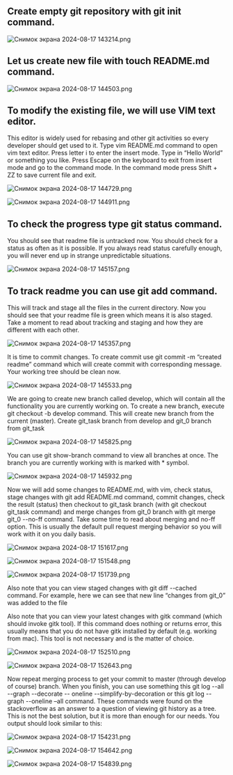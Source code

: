 ## Create empty git repository with git init command. 

![Снимок экрана 2024-08-17 143214.png](https://prod-files-secure.s3.us-west-2.amazonaws.com/850409a6-1c4d-4d08-b306-c1cf9786b99f/95c5eb3b-855e-4bab-a4fa-4f48b0918c45/%D0%A1%D0%BD%D0%B8%D0%BC%D0%BE%D0%BA_%D1%8D%D0%BA%D1%80%D0%B0%D0%BD%D0%B0_2024-08-17_143214.png)

## Let us create new file with touch README.md command.

![Снимок экрана 2024-08-17 144503.png](https://prod-files-secure.s3.us-west-2.amazonaws.com/850409a6-1c4d-4d08-b306-c1cf9786b99f/366c61e6-4433-46d1-a6bc-e2014b6577e2/%D0%A1%D0%BD%D0%B8%D0%BC%D0%BE%D0%BA_%D1%8D%D0%BA%D1%80%D0%B0%D0%BD%D0%B0_2024-08-17_144503.png)

## To modify the existing file, we will use VIM text editor. 
This editor is widely used for rebasing and other git activities so every developer should get used to it. 
Type vim README.md command to open vim text editor. Press letter i to enter the insert mode. 
Type in “Hello World” or something you like. Press Escape on the keyboard to exit from insert mode and
go to the command mode. In the command mode press Shift + ZZ to save current file and exit.

![Снимок экрана 2024-08-17 144729.png](https://prod-files-secure.s3.us-west-2.amazonaws.com/850409a6-1c4d-4d08-b306-c1cf9786b99f/67f29824-fa38-45f3-a263-62bd82b544c9/%D0%A1%D0%BD%D0%B8%D0%BC%D0%BE%D0%BA_%D1%8D%D0%BA%D1%80%D0%B0%D0%BD%D0%B0_2024-08-17_144729.png)

![Снимок экрана 2024-08-17 144911.png](https://prod-files-secure.s3.us-west-2.amazonaws.com/850409a6-1c4d-4d08-b306-c1cf9786b99f/0785d043-d184-4dda-a89c-0b79eb7d969d/%D0%A1%D0%BD%D0%B8%D0%BC%D0%BE%D0%BA_%D1%8D%D0%BA%D1%80%D0%B0%D0%BD%D0%B0_2024-08-17_144911.png)

## To check the progress type git status command. 
You should see that readme file is untracked now. 
You should check for a status as often as it is possible. 
If you always read status carefully enough, you will never end up in strange unpredictable situations.

![Снимок экрана 2024-08-17 145157.png](https://prod-files-secure.s3.us-west-2.amazonaws.com/850409a6-1c4d-4d08-b306-c1cf9786b99f/0572d47d-5fa7-46b6-b215-9fe09cc214cc/%D0%A1%D0%BD%D0%B8%D0%BC%D0%BE%D0%BA_%D1%8D%D0%BA%D1%80%D0%B0%D0%BD%D0%B0_2024-08-17_145157.png)

## To track readme you can use git add command. 
This will track and stage all the files in the current directory. 
Now you should see that your readme file is green which means it is also staged. 
Take a moment to read about tracking and staging and how they are different with each other.

![Снимок экрана 2024-08-17 145357.png](https://prod-files-secure.s3.us-west-2.amazonaws.com/850409a6-1c4d-4d08-b306-c1cf9786b99f/0061bc5d-295d-4683-bc1c-d73e47dd3d92/%D0%A1%D0%BD%D0%B8%D0%BC%D0%BE%D0%BA_%D1%8D%D0%BA%D1%80%D0%B0%D0%BD%D0%B0_2024-08-17_145357.png)

It is time to commit changes. To create commit use git commit -m “created readme”
command which will create commit with corresponding message. Your working tree should be
clean now.

![Снимок экрана 2024-08-17 145533.png](https://prod-files-secure.s3.us-west-2.amazonaws.com/850409a6-1c4d-4d08-b306-c1cf9786b99f/46d19471-1521-45ad-8cae-3ae4f8a647f8/%D0%A1%D0%BD%D0%B8%D0%BC%D0%BE%D0%BA_%D1%8D%D0%BA%D1%80%D0%B0%D0%BD%D0%B0_2024-08-17_145533.png)

We are going to create new branch called develop, which will contain all the functionality you
are currently working on. To create a new branch, execute git checkout -b develop command.
This will create new branch from the current (master). Create git_task branch from develop and
git_0 branch from git_task

![Снимок экрана 2024-08-17 145825.png](https://prod-files-secure.s3.us-west-2.amazonaws.com/850409a6-1c4d-4d08-b306-c1cf9786b99f/1bd727ac-c793-43c3-835e-b8e8a51cdf88/%D0%A1%D0%BD%D0%B8%D0%BC%D0%BE%D0%BA_%D1%8D%D0%BA%D1%80%D0%B0%D0%BD%D0%B0_2024-08-17_145825.png)

You can use git show-branch command to view all branches at once. The branch you are
currently working with is marked with * symbol.

![Снимок экрана 2024-08-17 145932.png](https://prod-files-secure.s3.us-west-2.amazonaws.com/850409a6-1c4d-4d08-b306-c1cf9786b99f/0b816c14-75d8-4933-9948-44415f726e12/%D0%A1%D0%BD%D0%B8%D0%BC%D0%BE%D0%BA_%D1%8D%D0%BA%D1%80%D0%B0%D0%BD%D0%B0_2024-08-17_145932.png)

Now we will add some changes to README.md, with vim, check status, stage changes with
git add README.md command, commit changes, check the result (status) then checkout to
git_task branch (with git checkout git_task command) and merge changes from git_0 branch
with git merge git_0 --no-ff command. Take some time to read about merging and no-ff option.
This is usually the default pull request merging behavior so you will work with it on you daily
basis.

![Снимок экрана 2024-08-17 151617.png](https://prod-files-secure.s3.us-west-2.amazonaws.com/850409a6-1c4d-4d08-b306-c1cf9786b99f/eab9d58e-98e3-41ba-b0ee-3d4e7c6d89f9/%D0%A1%D0%BD%D0%B8%D0%BC%D0%BE%D0%BA_%D1%8D%D0%BA%D1%80%D0%B0%D0%BD%D0%B0_2024-08-17_151617.png)

![Снимок экрана 2024-08-17 151548.png](https://prod-files-secure.s3.us-west-2.amazonaws.com/850409a6-1c4d-4d08-b306-c1cf9786b99f/ab861534-d023-45c6-814b-101bf6f934ce/%D0%A1%D0%BD%D0%B8%D0%BC%D0%BE%D0%BA_%D1%8D%D0%BA%D1%80%D0%B0%D0%BD%D0%B0_2024-08-17_151548.png)

![Снимок экрана 2024-08-17 151739.png](https://prod-files-secure.s3.us-west-2.amazonaws.com/850409a6-1c4d-4d08-b306-c1cf9786b99f/e8a329e5-9cd9-4a26-acc8-58fecb3da382/%D0%A1%D0%BD%D0%B8%D0%BC%D0%BE%D0%BA_%D1%8D%D0%BA%D1%80%D0%B0%D0%BD%D0%B0_2024-08-17_151739.png)

Also note that you can view staged changes with git diff --cached command. For example, here
we can see that new line “changes from git_0” was added to the file

Also note that you can view your latest changes with gitk command (which should invoke gitk
tool). If this command does nothing or returns error, this usually means that you do not have gitk
installed by default (e.g. working from mac). This tool is not necessary and is the matter of
choice.

![Снимок экрана 2024-08-17 152510.png](https://prod-files-secure.s3.us-west-2.amazonaws.com/850409a6-1c4d-4d08-b306-c1cf9786b99f/9129b8c7-b4f6-4b5c-a005-6aaa3632a6dc/%D0%A1%D0%BD%D0%B8%D0%BC%D0%BE%D0%BA_%D1%8D%D0%BA%D1%80%D0%B0%D0%BD%D0%B0_2024-08-17_152510.png)

![Снимок экрана 2024-08-17 152643.png](https://prod-files-secure.s3.us-west-2.amazonaws.com/850409a6-1c4d-4d08-b306-c1cf9786b99f/2ef0d529-6f41-4243-910e-04223b3d677f/%D0%A1%D0%BD%D0%B8%D0%BC%D0%BE%D0%BA_%D1%8D%D0%BA%D1%80%D0%B0%D0%BD%D0%B0_2024-08-17_152643.png)

Now repeat merging process to get your commit to master (through develop of course)
branch. When you finish, you can use something this git log --all --graph --decorate --
oneline --simplify-by-decoration or this git log --graph --oneline –all command. These
commands were found on the stackoverflow as an answer to a question of viewing git history
as a tree. This is not the best solution, but it is more than enough for our needs. You output
should look similar to this:

![Снимок экрана 2024-08-17 154231.png](https://prod-files-secure.s3.us-west-2.amazonaws.com/850409a6-1c4d-4d08-b306-c1cf9786b99f/ca3137e7-20fe-47bf-89d7-62417fbc80f8/%D0%A1%D0%BD%D0%B8%D0%BC%D0%BE%D0%BA_%D1%8D%D0%BA%D1%80%D0%B0%D0%BD%D0%B0_2024-08-17_154231.png)

![Снимок экрана 2024-08-17 154642.png](https://prod-files-secure.s3.us-west-2.amazonaws.com/850409a6-1c4d-4d08-b306-c1cf9786b99f/3c426a49-2ddb-46d9-8fad-6c8fd286bea5/%D0%A1%D0%BD%D0%B8%D0%BC%D0%BE%D0%BA_%D1%8D%D0%BA%D1%80%D0%B0%D0%BD%D0%B0_2024-08-17_154642.png)

![Снимок экрана 2024-08-17 154839.png](https://prod-files-secure.s3.us-west-2.amazonaws.com/850409a6-1c4d-4d08-b306-c1cf9786b99f/f35b40c8-6ab7-40c5-b3a7-400a700d27d0/%D0%A1%D0%BD%D0%B8%D0%BC%D0%BE%D0%BA_%D1%8D%D0%BA%D1%80%D0%B0%D0%BD%D0%B0_2024-08-17_154839.png)
